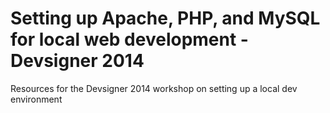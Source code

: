Setting up Apache, PHP, and MySQL for local web development - Devsigner 2014
=========================

Resources for the Devsigner 2014 workshop on setting up a local dev environment
